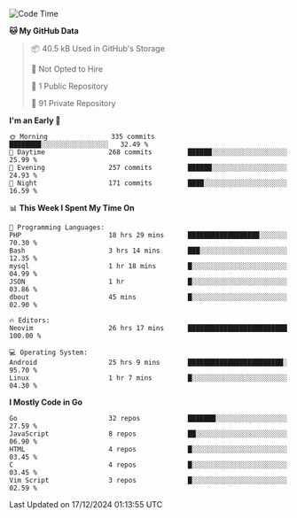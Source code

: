 
<!--START_SECTION:waka-->
![Code Time](http://img.shields.io/badge/Code%20Time-5%2C534%20hrs%205%20mins-blue)

**🐱 My GitHub Data** 

> 📦 40.5 kB Used in GitHub's Storage 
 > 
> 🚫 Not Opted to Hire
 > 
> 📜 1 Public Repository 
 > 
> 🔑 91 Private Repository 
 > 
**I'm an Early 🐤** 

```text
🌞 Morning                335 commits         ████████░░░░░░░░░░░░░░░░░   32.49 % 
🌆 Daytime                268 commits         ██████░░░░░░░░░░░░░░░░░░░   25.99 % 
🌃 Evening                257 commits         ██████░░░░░░░░░░░░░░░░░░░   24.93 % 
🌙 Night                  171 commits         ████░░░░░░░░░░░░░░░░░░░░░   16.59 % 
```


📊 **This Week I Spent My Time On** 

```text
💬 Programming Languages: 
PHP                      18 hrs 29 mins      ██████████████████░░░░░░░   70.30 % 
Bash                     3 hrs 14 mins       ███░░░░░░░░░░░░░░░░░░░░░░   12.35 % 
mysql                    1 hr 18 mins        █░░░░░░░░░░░░░░░░░░░░░░░░   04.99 % 
JSON                     1 hr                █░░░░░░░░░░░░░░░░░░░░░░░░   03.86 % 
dbout                    45 mins             █░░░░░░░░░░░░░░░░░░░░░░░░   02.90 % 

🔥 Editors: 
Neovim                   26 hrs 17 mins      █████████████████████████   100.00 % 

💻 Operating System: 
Android                  25 hrs 9 mins       ████████████████████████░   95.70 % 
Linux                    1 hr 7 mins         █░░░░░░░░░░░░░░░░░░░░░░░░   04.30 % 
```

**I Mostly Code in Go** 

```text
Go                       32 repos            ███████░░░░░░░░░░░░░░░░░░   27.59 % 
JavaScript               8 repos             ██░░░░░░░░░░░░░░░░░░░░░░░   06.90 % 
HTML                     4 repos             █░░░░░░░░░░░░░░░░░░░░░░░░   03.45 % 
C                        4 repos             █░░░░░░░░░░░░░░░░░░░░░░░░   03.45 % 
Vim Script               3 repos             █░░░░░░░░░░░░░░░░░░░░░░░░   02.59 % 
```




 Last Updated on 17/12/2024 01:13:55 UTC
<!--END_SECTION:waka-->
